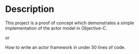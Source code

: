 # Description

This project is a proof of concept which demonstrates a simple implementation of the actor model in Objective-C.

or

How to write an actor framework in under 50 lines of code.
